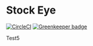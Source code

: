 # Stock Eye

[![CircleCI](https://circleci.com/gh/liunaijia/stock-eye.svg?style=svg)](https://circleci.com/gh/liunaijia/stock-eye) [![Greenkeeper badge](https://badges.greenkeeper.io/liunaijia/stock-eye.svg)](https://greenkeeper.io/)

Test5